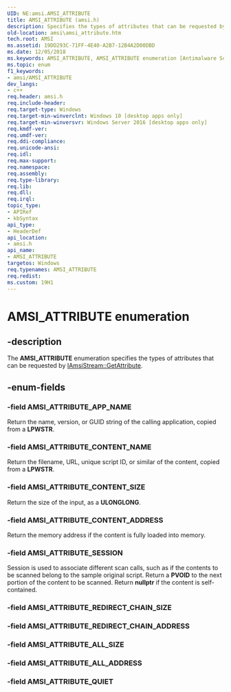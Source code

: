 ```yaml
---
UID: NE:amsi.AMSI_ATTRIBUTE
title: AMSI_ATTRIBUTE (amsi.h)
description: Specifies the types of attributes that can be requested by IAmsiStream::GetAttribute.
old-location: amsi\amsi_attribute.htm
tech.root: AMSI
ms.assetid: 19DD293C-71FF-4E40-A2B7-12B4A2D00DBD
ms.date: 12/05/2018
ms.keywords: AMSI_ATTRIBUTE, AMSI_ATTRIBUTE enumeration [Antimalware Scan Interface], AMSI_ATTRIBUTE_APP_NAME, AMSI_ATTRIBUTE_CONTENT_ADDRESS, AMSI_ATTRIBUTE_CONTENT_NAME, AMSI_ATTRIBUTE_CONTENT_SIZE, AMSI_ATTRIBUTE_SESSION, amsi.amsi_attribute, amsi/AMSI_ATTRIBUTE, amsi/AMSI_ATTRIBUTE_APP_NAME, amsi/AMSI_ATTRIBUTE_CONTENT_ADDRESS, amsi/AMSI_ATTRIBUTE_CONTENT_NAME, amsi/AMSI_ATTRIBUTE_CONTENT_SIZE, amsi/AMSI_ATTRIBUTE_SESSION
ms.topic: enum
f1_keywords:
- amsi/AMSI_ATTRIBUTE
dev_langs:
- c++
req.header: amsi.h
req.include-header: 
req.target-type: Windows
req.target-min-winverclnt: Windows 10 [desktop apps only]
req.target-min-winversvr: Windows Server 2016 [desktop apps only]
req.kmdf-ver: 
req.umdf-ver: 
req.ddi-compliance: 
req.unicode-ansi: 
req.idl: 
req.max-support: 
req.namespace: 
req.assembly: 
req.type-library: 
req.lib: 
req.dll: 
req.irql: 
topic_type:
- APIRef
- kbSyntax
api_type:
- HeaderDef
api_location:
- amsi.h
api_name:
- AMSI_ATTRIBUTE
targetos: Windows
req.typenames: AMSI_ATTRIBUTE
req.redist: 
ms.custom: 19H1
---
```


# AMSI_ATTRIBUTE enumeration

## -description

The <b>AMSI_ATTRIBUTE</b> enumeration specifies the types of attributes that can be requested by <a href="https://docs.microsoft.com/windows/desktop/api/amsi/nf-amsi-iamsistream-getattribute">IAmsiStream::GetAttribute</a>.

## -enum-fields

### -field AMSI_ATTRIBUTE_APP_NAME
Return the name, version, or GUID string of the calling application, copied from a <b>LPWSTR</b>.

### -field AMSI_ATTRIBUTE_CONTENT_NAME
Return the filename, URL, unique script ID, or similar of the content, copied from a <b>LPWSTR</b>.

### -field AMSI_ATTRIBUTE_CONTENT_SIZE
Return the  size of the input, as a <b>ULONGLONG</b>.

### -field AMSI_ATTRIBUTE_CONTENT_ADDRESS
Return the  memory address if the content is fully loaded into memory.

### -field AMSI_ATTRIBUTE_SESSION
Session is used to associate different scan calls, such as if the contents to be scanned belong to the sample original script. Return a <b>PVOID</b> to the next portion of the content to be scanned. Return <b>nullptr</b> if the content is self-contained.

### -field AMSI_ATTRIBUTE_REDIRECT_CHAIN_SIZE

### -field AMSI_ATTRIBUTE_REDIRECT_CHAIN_ADDRESS

### -field AMSI_ATTRIBUTE_ALL_SIZE

### -field AMSI_ATTRIBUTE_ALL_ADDRESS

### -field AMSI_ATTRIBUTE_QUIET
